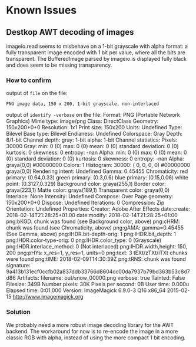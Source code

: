 # Known Issues

## Destkop AWT decoding of images

imageio.read seems to misbehave on a 1-bit grayscale with alpha format: a fully
transparent image encoded with 1 bit per value, where all the bits are
transparent. The BufferedImage parsed by imageio is displayed fully black and
does seem to be missing transparency.

### How to confirm

output of `file` on the file:

    PNG image data, 150 x 200, 1-bit grayscale, non-interlaced

output of `identify -verbose` on the file:
    Format: PNG (Portable Network Graphics)
    Mime type: image/png
    Class: DirectClass
    Geometry: 150x200+0+0
    Resolution: 1x1
    Print size: 150x200
    Units: Undefined
    Type: Bilevel
    Base type: Bilevel
    Endianess: Undefined
    Colorspace: Gray
    Depth: 8/1-bit
    Channel depth:
    gray: 1-bit
    alpha: 1-bit
    Channel statistics:
    Pixels: 30000
    Gray:
    min: 0 (0)
      max: 0 (0)
      mean: 0 (0)
    standard deviation: 0 (0)
      kurtosis: 0
      skewness: 0
      entropy: -nan
      Alpha:
    min: 0 (0)
      max: 0 (0)
      mean: 0 (0)
    standard deviation: 0 (0)
      kurtosis: 0
      skewness: 0
      entropy: -nan
      Alpha: graya(0,0)   #00000000
      Colors: 1
      Histogram:
    30000: (  0,  0,  0,  0) #00000000 graya(0,0)
      Rendering intent: Undefined
      Gamma: 0.45455
      Chromaticity:
      red primary: (0.64,0.33)
      green primary: (0.3,0.6)
      blue primary: (0.15,0.06)
      white point: (0.3127,0.329)
      Background color: graya(255,1)
      Border color: graya(223,1)
      Matte color: graya(189,1)
    Transparent color: graya(0,0)
      Interlace: None
      Intensity: Undefined
      Compose: Over
      Page geometry: 150x200+0+0
      Dispose: Undefined
      Iterations: 0
      Compression: Zip
      Orientation: Undefined
      Properties:
    Creator: Adobe After Effects
    date:create: 2018-02-14T21:28:25+01:00
      date:modify: 2018-02-14T21:28:25+01:00
      png:bKGD: chunk was found (see Background color, above)
      png:cHRM: chunk was found (see Chromaticity, above)
    png:gAMA: gamma=0.45455 (See Gamma, above)
      png:IHDR.bit-depth-orig: 1
      png:IHDR.bit_depth: 1
      png:IHDR.color-type-orig: 0
      png:IHDR.color_type: 0 (Grayscale)
    png:IHDR.interlace_method: 0 (Not interlaced)
      png:IHDR.width,height: 150, 200
      png:pHYs: x_res=1, y_res=1, units=0
      png:text: 3 tEXt/zTXt/iTXt chunks were found
      png:tIME: 2018-02-09T14:30:39Z
      png:tRNS: chunk was found
      signature: 9a413b131ecf0ccfb02a837ddb33766d8604cc00da7937b79bd363b53c8d7d86
      Artifacts:
    filename: out/snow_00000.png
    verbose: true
    Tainted: False
    Filesize: 349B
    Number pixels: 30K
    Pixels per second: 0B
    User time: 0.000u
    Elapsed time: 0:01.000
    Version: ImageMagick 6.9.0-3 Q16 x86_64 2015-02-15 http://www.imagemagick.org

### Solution

We probably need a more robust image decoding library for the AWT backend. The
workaround for now is to re-encode the image in a more classic RGB with alpha,
instead of using the more compact 1 bit encoding.
